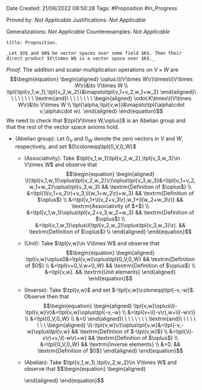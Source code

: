 <br />
<br />

Date Created: 21/06/2022 08:50:28
Tags: #Proposition #In_Progress

Proved by: _Not Applicable_
Justifications: _Not Applicable_

Generalizations: _Not Applicable_
Counterexamples: _Not Applicable_

``` ad-Proposition
title: Proposition.

_Let $V$ and $W$ be vector spaces over some field $K$. Then their direct product $V\times W$ is a vector space over $K$._

```

_Proof_. The addition and scalar-multiplication operations on $V\times W$ are
$$\begin{equation}
    \begin{aligned}
        \oplus:\l(V\times W\r)\times\l(V\times W\r)&\to V\times W \\
        \tpl{\tpl{v_1,w_1},\tpl{v_2,w_2}}&\mapsto\tpl{v_1+v_2,w_1+w_2}
    \end{aligned}\ \ \ \ \ \ \ \ \textrm{and}\ \ \ \ \ \ \ \ 
    \begin{aligned}
        \odot:K\times\l(V\times W\r)&\to V\times W \\
        \tpl{\alpha,\tpl{v,w}}&\mapsto\tpl{\alpha\cdot v,\alpha\cdot w}.
    \end{aligned}
\end{equation}$$
We need to check that $\tpl{V\times W,\oplus}$ is an Abelian group and that the rest of the vector space axioms hold.
* (Abelian group): Let $0_V$ and $0_W$ denote the zero vectors in $V$ and $W$, respectively, and set $0\coloneqq\tpl{0_V,0_W}$

    * (Associativity): Take $\tpl{v_1,w_1}\tpl{v_2,w_2},\tpl{v_3,w_3}\in V\times W$ and observe that
    $$\begin{equation}
        \begin{aligned}
            \l(\tpl{v_1,w_1}\oplus\tpl{v_2,w_2}\r)\oplus\tpl{v_3,w_3}&=\tpl{v_1+v_2,w_1+w_2}\oplus\tpl{v_3,w_3} && \textrm{Definition of $\oplus$} \\
            &=\tpl{\l(v_1+v_2\r)+v_3,\l(w_1+w_2\r)+w_3} && \textrm{Definition of $\oplus$} \\
            &=\tpl{v_1+\l(v_2+v_3\r),w_1+\l(w_2+w_3\r)} && \textrm{Associativity of $+$} \\
            &=\tpl{v_1,w_1}\oplus\tpl{v_2+v_3,w_2+w_3} && \textrm{Definition of $\oplus$} \\
            &=\tpl{v_1,w_1}\oplus\l(\tpl{v_2,w_2}\oplus\tpl{v_3,w_3}\r). && \textrm{Definition of $\oplus$} \\
        \end{aligned}
    \end{equation}$$

    * (Unit): Take $\tpl{v,w}\in V\times W$ and observe that
    $$\begin{equation}
        \begin{aligned}
            \tpl{v,w}\oplus0&=\tpl{v,w}\oplus\tpl{0_V,0_W} && \textrm{Definition of $0$} \\
            &=\tpl{v+0_V,w+0_W} && \textrm{Definition of $\oplus$} \\
            &=\tpl{v,w}. && \textrm{Unit elements}
        \end{aligned}
    \end{equation}$$
    * (Inverse): Take $\tpl{v,w}$ and set $-\tpl{v,w}\coloneqq\tpl{-v,-w}$. Observe then that
    $$\begin{equation}
        \begin{aligned}
            \tpl{v,w}\oplus\l(-\tpl{v,w}\r)&=\tpl{v,w}\oplus\tpl{-v,-w} \\
            &=\tpl{v+\l(-v\r),w+\l(-w\r)} \\
            &=\tpl{0_V,0_W} \\
            &=0
        \end{aligned}\ \ \ \ \ \ \ \ \textrm{and}\ \ \ \ \ \ \ \ 
        \begin{aligned}
            \l(-\tpl{v,w}\r)\oplus\tpl{v,w}&=\tpl{-v,-w}\oplus\tpl{v,w} && \textrm{Defintion of $-\tpl{v,w}$} \\
            &=\tpl{\l(-v\r)+v,\l(-w\r)+w} && \textrm{Definition of $\oplus$} \\
            &=\tpl{0_V,0_W} && \textrm{Inverse elements} \\
            &=0. && \textrm{Definition of $0$}
        \end{aligned}
    \end{equation}$$
    * (Abelian): Take $\tpl{v_1,w_1},\tpl{v_2,w_2}\in V\times W$ and observe that
    $$\begin{equation}
        \begin{aligned}
            
        \end{aligned}
    \end{equation}$$
